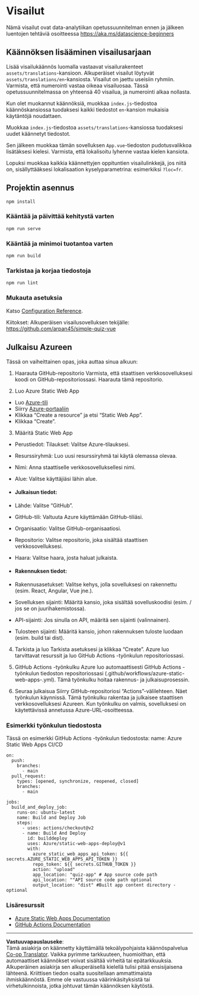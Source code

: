 <!--
CO_OP_TRANSLATOR_METADATA:
{
  "original_hash": "e92c33ea498915a13c9aec162616db18",
  "translation_date": "2025-08-26T22:20:14+00:00",
  "source_file": "quiz-app/README.md",
  "language_code": "fi"
}
-->
# Visailut

Nämä visailut ovat data-analytiikan opetussuunnitelman ennen ja jälkeen luentojen tehtäviä osoitteessa https://aka.ms/datascience-beginners

## Käännöksen lisääminen visailusarjaan

Lisää visailukäännös luomalla vastaavat visailurakenteet `assets/translations`-kansioon. Alkuperäiset visailut löytyvät `assets/translations/en`-kansiosta. Visailut on jaettu useisiin ryhmiin. Varmista, että numerointi vastaa oikeaa visailuosaa. Tässä opetussuunnitelmassa on yhteensä 40 visailua, ja numerointi alkaa nollasta.

Kun olet muokannut käännöksiä, muokkaa `index.js`-tiedostoa käännöskansiossa tuodaksesi kaikki tiedostot `en`-kansion mukaisia käytäntöjä noudattaen.

Muokkaa `index.js`-tiedostoa `assets/translations`-kansiossa tuodaksesi uudet käännetyt tiedostot.

Sen jälkeen muokkaa tämän sovelluksen `App.vue`-tiedoston pudotusvalikkoa lisätäksesi kielesi. Varmista, että lokalisoitu lyhenne vastaa kielen kansiota.

Lopuksi muokkaa kaikkia käännettyjen oppituntien visailulinkkejä, jos niitä on, sisällyttääksesi lokalisaation kyselyparametrina: esimerkiksi `?loc=fr`.

## Projektin asennus

```
npm install
```

### Kääntää ja päivittää kehitystä varten

```
npm run serve
```

### Kääntää ja minimoi tuotantoa varten

```
npm run build
```

### Tarkistaa ja korjaa tiedostoja

```
npm run lint
```

### Mukauta asetuksia

Katso [Configuration Reference](https://cli.vuejs.org/config/).

Kiitokset: Alkuperäisen visailusovelluksen tekijälle: https://github.com/arpan45/simple-quiz-vue

## Julkaisu Azureen

Tässä on vaiheittainen opas, joka auttaa sinua alkuun:

1. Haarauta GitHub-repositorio
Varmista, että staattisen verkkosovelluksesi koodi on GitHub-repositoriossasi. Haarauta tämä repositorio.

2. Luo Azure Static Web App
- Luo [Azure-tili](http://azure.microsoft.com)
- Siirry [Azure-portaaliin](https://portal.azure.com) 
- Klikkaa “Create a resource” ja etsi “Static Web App”.
- Klikkaa “Create”.

3. Määritä Static Web App
- Perustiedot: Tilaukset: Valitse Azure-tilauksesi.
- Resurssiryhmä: Luo uusi resurssiryhmä tai käytä olemassa olevaa.
- Nimi: Anna staattiselle verkkosovelluksellesi nimi.
- Alue: Valitse käyttäjiäsi lähin alue.

- #### Julkaisun tiedot:
- Lähde: Valitse “GitHub”.
- GitHub-tili: Valtuuta Azure käyttämään GitHub-tiliäsi.
- Organisaatio: Valitse GitHub-organisaatiosi.
- Repositorio: Valitse repositorio, joka sisältää staattisen verkkosovelluksesi.
- Haara: Valitse haara, josta haluat julkaista.

- #### Rakennuksen tiedot:
- Rakennusasetukset: Valitse kehys, jolla sovelluksesi on rakennettu (esim. React, Angular, Vue jne.).
- Sovelluksen sijainti: Määritä kansio, joka sisältää sovelluskoodisi (esim. / jos se on juurihakemistossa).
- API-sijainti: Jos sinulla on API, määritä sen sijainti (valinnainen).
- Tulosteen sijainti: Määritä kansio, johon rakennuksen tuloste luodaan (esim. build tai dist).

4. Tarkista ja luo
Tarkista asetuksesi ja klikkaa “Create”. Azure luo tarvittavat resurssit ja luo GitHub Actions -työnkulun repositoriossasi.

5. GitHub Actions -työnkulku
Azure luo automaattisesti GitHub Actions -työnkulun tiedoston repositoriossasi (.github/workflows/azure-static-web-apps-<name>.yml). Tämä työnkulku hoitaa rakennus- ja julkaisuprosessin.

6. Seuraa julkaisua
Siirry GitHub-repositoriosi “Actions”-välilehteen.
Näet työnkulun käynnissä. Tämä työnkulku rakentaa ja julkaisee staattisen verkkosovelluksesi Azureen.
Kun työnkulku on valmis, sovelluksesi on käytettävissä annetussa Azure-URL-osoitteessa.

### Esimerkki työnkulun tiedostosta

Tässä on esimerkki GitHub Actions -työnkulun tiedostosta:
name: Azure Static Web Apps CI/CD
```
on:
  push:
    branches:
      - main
  pull_request:
    types: [opened, synchronize, reopened, closed]
    branches:
      - main

jobs:
  build_and_deploy_job:
    runs-on: ubuntu-latest
    name: Build and Deploy Job
    steps:
      - uses: actions/checkout@v2
      - name: Build And Deploy
        id: builddeploy
        uses: Azure/static-web-apps-deploy@v1
        with:
          azure_static_web_apps_api_token: ${{ secrets.AZURE_STATIC_WEB_APPS_API_TOKEN }}
          repo_token: ${{ secrets.GITHUB_TOKEN }}
          action: "upload"
          app_location: "quiz-app" # App source code path
          api_location: ""API source code path optional
          output_location: "dist" #Built app content directory - optional
```

### Lisäresurssit
- [Azure Static Web Apps Documentation](https://learn.microsoft.com/azure/static-web-apps/getting-started)
- [GitHub Actions Documentation](https://docs.github.com/actions/use-cases-and-examples/deploying/deploying-to-azure-static-web-app)

---

**Vastuuvapauslauseke**:  
Tämä asiakirja on käännetty käyttämällä tekoälypohjaista käännöspalvelua [Co-op Translator](https://github.com/Azure/co-op-translator). Vaikka pyrimme tarkkuuteen, huomioithan, että automaattiset käännökset voivat sisältää virheitä tai epätarkkuuksia. Alkuperäinen asiakirja sen alkuperäisellä kielellä tulisi pitää ensisijaisena lähteenä. Kriittisen tiedon osalta suositellaan ammattimaista ihmiskäännöstä. Emme ole vastuussa väärinkäsityksistä tai virhetulkinnoista, jotka johtuvat tämän käännöksen käytöstä.
